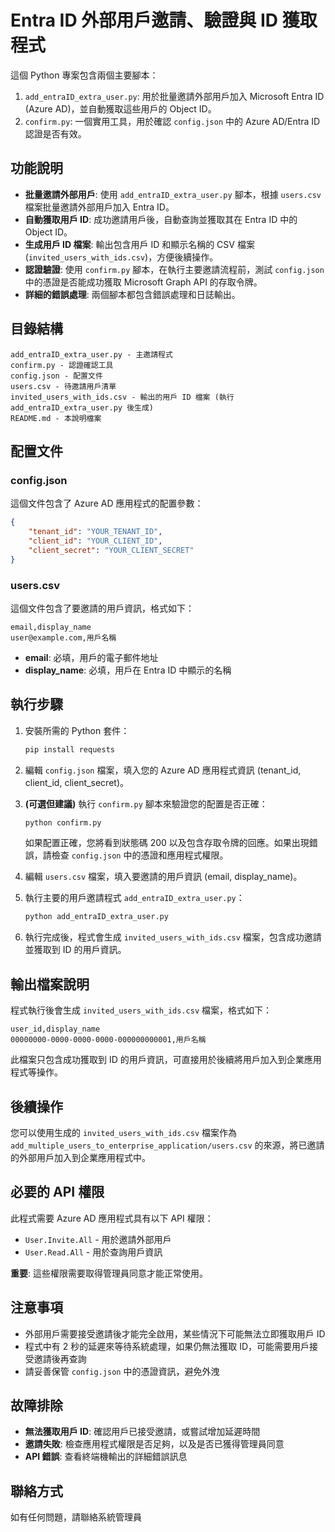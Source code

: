 # Entra ID 外部用戶邀請、驗證與 ID 獲取程式

這個 Python 專案包含兩個主要腳本：
1.  `add_entraID_extra_user.py`: 用於批量邀請外部用戶加入 Microsoft Entra ID (Azure AD)，並自動獲取這些用戶的 Object ID。
2.  `confirm.py`: 一個實用工具，用於確認 `config.json` 中的 Azure AD/Entra ID 認證是否有效。

## 功能說明

- **批量邀請外部用戶**: 使用 `add_entraID_extra_user.py` 腳本，根據 `users.csv` 檔案批量邀請外部用戶加入 Entra ID。
- **自動獲取用戶 ID**: 成功邀請用戶後，自動查詢並獲取其在 Entra ID 中的 Object ID。
- **生成用戶 ID 檔案**: 輸出包含用戶 ID 和顯示名稱的 CSV 檔案 (`invited_users_with_ids.csv`)，方便後續操作。
- **認證驗證**: 使用 `confirm.py` 腳本，在執行主要邀請流程前，測試 `config.json` 中的憑證是否能成功獲取 Microsoft Graph API 的存取令牌。
- **詳細的錯誤處理**: 兩個腳本都包含錯誤處理和日誌輸出。

## 目錄結構

```
add_entraID_extra_user.py - 主邀請程式
confirm.py - 認證確認工具
config.json - 配置文件
users.csv - 待邀請用戶清單
invited_users_with_ids.csv - 輸出的用戶 ID 檔案 (執行 add_entraID_extra_user.py 後生成)
README.md - 本說明檔案
```

## 配置文件

### config.json

這個文件包含了 Azure AD 應用程式的配置參數：

```json
{
    "tenant_id": "YOUR_TENANT_ID",
    "client_id": "YOUR_CLIENT_ID",
    "client_secret": "YOUR_CLIENT_SECRET"
}
```

### users.csv

這個文件包含了要邀請的用戶資訊，格式如下：

```csv
email,display_name
user@example.com,用戶名稱
```

- **email**: 必填，用戶的電子郵件地址
- **display_name**: 必填，用戶在 Entra ID 中顯示的名稱

## 執行步驟

1.  安裝所需的 Python 套件：

    ```sh
    pip install requests
    ```

2.  編輯 `config.json` 檔案，填入您的 Azure AD 應用程式資訊 (tenant_id, client_id, client_secret)。

3.  **(可選但建議)** 執行 `confirm.py` 腳本來驗證您的配置是否正確：
    ```sh
    python confirm.py
    ```
    如果配置正確，您將看到狀態碼 200 以及包含存取令牌的回應。如果出現錯誤，請檢查 `config.json` 中的憑證和應用程式權限。

4.  編輯 `users.csv` 檔案，填入要邀請的用戶資訊 (email, display_name)。

5.  執行主要的用戶邀請程式 `add_entraID_extra_user.py`：
    ```sh
    python add_entraID_extra_user.py
    ```

6.  執行完成後，程式會生成 `invited_users_with_ids.csv` 檔案，包含成功邀請並獲取到 ID 的用戶資訊。

## 輸出檔案說明

程式執行後會生成 `invited_users_with_ids.csv` 檔案，格式如下：

```csv
user_id,display_name
00000000-0000-0000-0000-000000000001,用戶名稱
```

此檔案只包含成功獲取到 ID 的用戶資訊，可直接用於後續將用戶加入到企業應用程式等操作。

## 後續操作

您可以使用生成的 `invited_users_with_ids.csv` 檔案作為 `add_multiple_users_to_enterprise_application/users.csv` 的來源，將已邀請的外部用戶加入到企業應用程式中。

## 必要的 API 權限

此程式需要 Azure AD 應用程式具有以下 API 權限：
- `User.Invite.All` - 用於邀請外部用戶
- `User.Read.All` - 用於查詢用戶資訊

**重要**: 這些權限需要取得管理員同意才能正常使用。

## 注意事項

- 外部用戶需要接受邀請後才能完全啟用，某些情況下可能無法立即獲取用戶 ID
- 程式中有 2 秒的延遲來等待系統處理，如果仍無法獲取 ID，可能需要用戶接受邀請後再查詢
- 請妥善保管 `config.json` 中的憑證資訊，避免外洩

## 故障排除

- **無法獲取用戶 ID**: 確認用戶已接受邀請，或嘗試增加延遲時間
- **邀請失敗**: 檢查應用程式權限是否足夠，以及是否已獲得管理員同意
- **API 錯誤**: 查看終端機輸出的詳細錯誤訊息

## 聯絡方式

如有任何問題，請聯絡系統管理員
